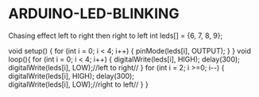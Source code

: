 # ARDUINO-LED-BLINKING
Chasing effect left to right then right to left
int leds[] = {6, 7, 8, 9};

void setup() {
  for (int i = 0; i < 4; i++) {
    pinMode(leds[i], OUTPUT);
  }
}
 void loop(){
  for (int i = 0; i < 4; i++) {
    digitalWrite(leds[i], HIGH);
    delay(300);                                                  
    digitalWrite(leds[i], LOW);//left to right//
    }
    for (int i = 2; i >=0; i--) {
      digitalWrite(leds[i], HIGH);
      delay(300);                                                  
      digitalWrite(leds[i], LOW);//right to left//
      }
    }
